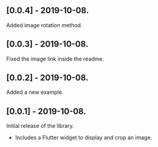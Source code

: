 ## [0.0.4] - 2019-10-08.

Added image rotation method.

## [0.0.3] - 2019-10-08.

Fixed the image link inside the readme.

## [0.0.2] - 2019-10-08.

Added a new example.

## [0.0.1] - 2019-10-08.

Initial release of the library.

- Includes a Flutter widget to display and crop an image.
